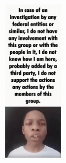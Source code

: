 <p align="center">
    <img src="https://raw.githubusercontent.com/Novato-P2C/.github/main/federal-investigation.gif" />
</p>
